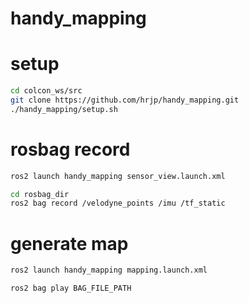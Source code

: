 # handy_mapping

# setup
```bash
cd colcon_ws/src
git clone https://github.com/hrjp/handy_mapping.git
./handy_mapping/setup.sh
```

# rosbag record
```bash
ros2 launch handy_mapping sensor_view.launch.xml
```
```bash
cd rosbag_dir
ros2 bag record /velodyne_points /imu /tf_static
```

# generate map
```bash
ros2 launch handy_mapping mapping.launch.xml
```
```bash
ros2 bag play BAG_FILE_PATH
```